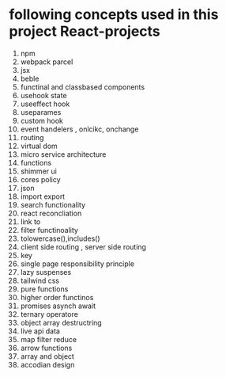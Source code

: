 # following concepts used in this project React-projects
1) npm
2) webpack parcel
3) jsx
4) beble
5) functinal and classbased components
6) usehook state
7) useeffect hook
8) useparames
9) custom hook
10) event handelers , onlcikc, onchange 
11) routing
12) virtual dom
13) micro service architecture
14) functions
15) shimmer ui
16) cores policy
17) json
18) import export
19) search functionality
20) react reconcliation
21) link to
22) filter functinoality
23) tolowercase(),includes()
24) client side routing , server side routing
25) key
26) single page responsibility principle
27) lazy suspenses
28) tailwind css
29) pure functions
30) higher order functinos
31)  promises asynch await
32) ternary operatore
33) object array destructring
34) live api data
35) map filter reduce
36) arrow functions
37) array and object
38) accodian design 
